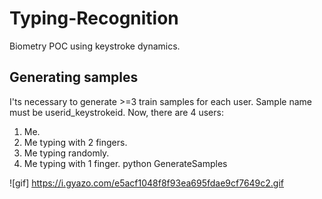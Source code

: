 # Typing-Recognition
Biometry POC using keystroke dynamics.

## Generating samples
I'ts necessary to generate >=3 train samples for each user. Sample name must be userid_keystrokeid. Now, there are 4 users:
1. Me.
2. Me typing with 2 fingers.
3. Me typing randomly.
4. Me typing with 1 finger.
python GenerateSamples

![gif] https://i.gyazo.com/e5acf1048f8f93ea695fdae9cf7649c2.gif

